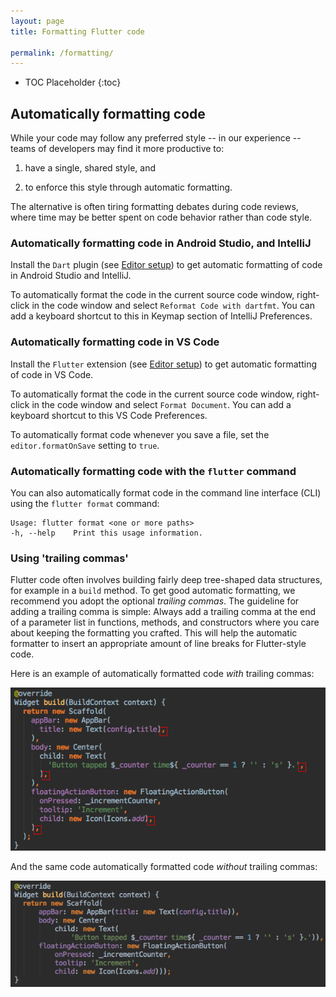 ```yaml
---
layout: page
title: Formatting Flutter code

permalink: /formatting/
---
```


* TOC Placeholder
{:toc}

## Automatically formatting code

While your code may follow any preferred style -- in our experience -- teams of
developers may find it more productive to:

1. have a single, shared style, and

1. to enforce this style through automatic formatting.

The alternative is often tiring formatting debates during code reviews, where
time may be better spent on code behavior rather than code style.

### Automatically formatting code in Android Studio, and IntelliJ

Install the `Dart` plugin (see [Editor setup](/get-started/editor/))
to get automatic formatting of code in Android Studio and IntelliJ.

To automatically format the code in the current source code window, right-click
in the code window and select `Reformat Code with dartfmt`. You can add a keyboard
shortcut to this in Keymap section of IntelliJ Preferences.

### Automatically formatting code in VS Code

Install the `Flutter` extension (see [Editor setup](/get-started/editor/))
to get automatic formatting of code in VS Code.

To automatically format the code in the current source code window, right-click
in the code window and select `Format Document`. You can add a keyboard
shortcut to this VS Code Preferences.

To automatically format code whenever you save a file, set the
`editor.formatOnSave` setting to `true`.

### Automatically formatting code with the `flutter` command

You can also automatically format code in the command line interface (CLI) using
the `flutter format` command:

```
Usage: flutter format <one or more paths>
-h, --help    Print this usage information.
```

### Using 'trailing commas'

Flutter code often involves building fairly deep tree-shaped data structures,
for example in a `build` method. To get good automatic formatting, we recommend
you adopt the optional *trailing commas*. The guideline for adding a trailing
comma is simple: Always add a trailing comma at the end of a parameter list in
functions, methods, and constructors where you care about keeping the formatting
you crafted. This will help the automatic formatter to insert an appropriate
amount of line breaks for Flutter-style code.

Here is an example of automatically formatted code *with* trailing commas:

![Automatically formatted code with trailing commas](/images/intellij/trailing-comma-with.png)

And the same code automatically formatted code *without* trailing commas:

![Automatically formatted code without trailing commas](/images/intellij/trailing-comma-without.png)
